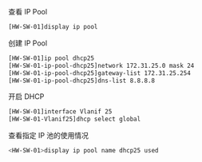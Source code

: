 查看 IP Pool

```bash
[HW-SW-01]display ip pool
```

创建 IP Pool

```bash
[HW-SW-01]ip pool dhcp25
[HW-SW-01-ip-pool-dhcp25]network 172.31.25.0 mask 24
[HW-SW-01-ip-pool-dhcp25]gateway-list 172.31.25.254
[HW-SW-01-ip-pool-dhcp25]dns-list 8.8.8.8
```

开启 DHCP

```bash
[HW-SW-01]interface Vlanif 25
[HW-SW-01-Vlanif25]dhcp select global
```

查看指定 IP 池的使用情况

```bash
<HW-SW-01>display ip pool name dhcp25 used
```

